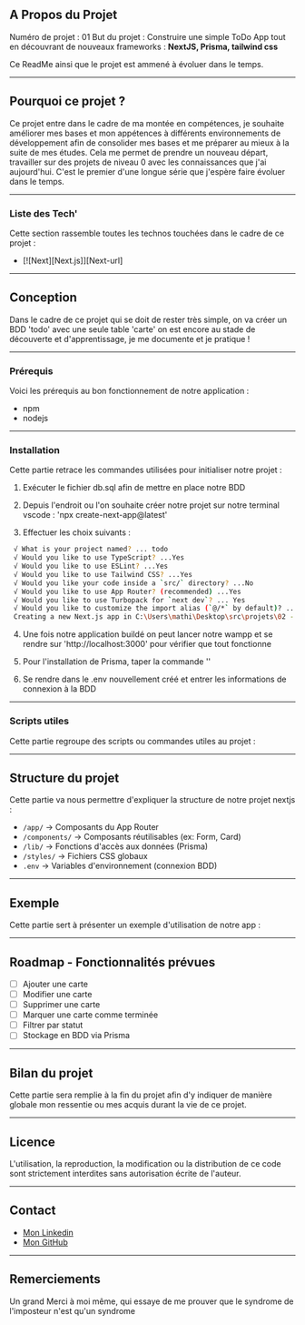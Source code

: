 <!-- A Propos -->
## A Propos du Projet

Numéro de projet : 01
But du projet : Construire une simple ToDo App tout en découvrant de nouveaux frameworks :
__NextJS, Prisma, tailwind css__

Ce ReadMe ainsi que le projet est ammené à évoluer dans le temps.

***
<!-- Pourquoi ce projet -->
## Pourquoi ce projet ?

Ce projet entre dans le cadre de ma montée en compétences, je souhaite améliorer mes bases et mon appétences à différents environnements de développement afin de consolider mes bases et me préparer au mieux à la suite de mes études.
Cela me permet de prendre un nouveau départ, travailler sur des projets de niveau 0 avec les connaissances que j'ai aujourd'hui.
C'est le premier d'une longue série que j'espère faire évoluer dans le temps.


***
<!-- Liste des Tech -->
### Liste des Tech'

Cette section rassemble toutes les technos touchées dans le cadre de ce projet :

* [![Next][Next.js]][Next-url]

***
<!-- Conception -->
## Conception

Dans le cadre de ce projet qui se doit de rester très simple, on va créer un BDD 'todo' avec une seule table 'carte' on est encore au stade de découverte et d'apprentissage, je me documente et je pratique !

***
<!-- Prérequis -->
### Prérequis

Voici les prérequis au bon fonctionnement de notre application :
- npm
- nodejs

***
<!-- Installation -->
### Installation

Cette partie retrace les commandes utilisées pour initialiser notre projet :

1. Exécuter le fichier db.sql afin de mettre en place notre BDD

2. Depuis l'endroit ou l'on souhaite créer notre projet sur notre terminal vscode : 'npx create-next-app@latest'

3.  Effectuer les choix suivants :
   ```sh
    √ What is your project named? ... todo
    √ Would you like to use TypeScript? ...Yes
    √ Would you like to use ESLint? ...Yes
    √ Would you like to use Tailwind CSS? ...Yes
    √ Would you like your code inside a `src/` directory? ...No
    √ Would you like to use App Router? (recommended) ...Yes
    √ Would you like to use Turbopack for `next dev`? ... Yes
    √ Would you like to customize the import alias (`@/*` by default)? ...No
    Creating a new Next.js app in C:\Users\mathi\Desktop\src\projets\02 - To Do App\todo...
   ```

4. Une fois notre application buildé on peut lancer notre wampp et se rendre sur 'http://localhost:3000' pour
 vérifier que tout fonctionne

5. Pour l'installation de Prisma, taper la commande ''

6. Se rendre dans le .env nouvellement créé et entrer les informations de connexion à la BDD

***
<!-- Scripts utiles -->
### Scripts utiles

Cette partie regroupe des scripts ou commandes utiles au projet :

***
<!-- Structure du projet -->
## Structure du projet

Cette partie va nous permettre d'expliquer la structure de notre projet nextjs :
- `/app/` → Composants du App Router
- `/components/` → Composants réutilisables (ex: Form, Card)
- `/lib/` → Fonctions d'accès aux données (Prisma)
- `/styles/` → Fichiers CSS globaux
- `.env` → Variables d'environnement (connexion BDD)

***
<!-- Exemple -->
## Exemple

Cette partie sert à présenter un exemple d'utilisation de notre app :

***
<!-- Roadmap -->
## Roadmap - Fonctionnalités prévues

- [ ] Ajouter une carte
- [ ] Modifier une carte
- [ ] Supprimer une carte
- [ ] Marquer une carte comme terminée
- [ ] Filtrer par statut
- [ ] Stockage en BDD via Prisma

***
<!-- Bilan du projet -->
## Bilan du projet

Cette partie sera remplie à la fin du projet afin d'y indiquer de manière globale mon ressentie ou mes acquis durant la vie de ce projet.

***
<!-- Licence -->
## Licence

L'utilisation, la reproduction, la modification ou la distribution de ce code sont strictement interdites sans autorisation écrite de l'auteur.

***
<!-- Contact -->
## Contact

- [Mon Linkedin](https://www.linkedin.com/in/mathieu-wilkosz/)
- [Mon GitHub](https://github.com/MathieuWil)

***
<!-- Remerciements -->
## Remerciements

Un grand Merci à moi même, qui essaye de me prouver que le syndrome de l'imposteur n'est qu'un syndrome